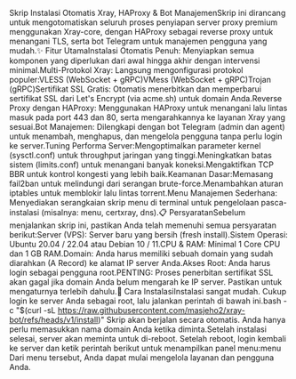 Skrip Instalasi Otomatis Xray, HAProxy & Bot ManajemenSkrip ini dirancang untuk mengotomatiskan seluruh proses penyiapan server proxy premium menggunakan Xray-core, dengan HAProxy sebagai reverse proxy untuk menangani TLS, serta bot Telegram untuk manajemen pengguna yang mudah.✨ Fitur UtamaInstalasi Otomatis Penuh: Menyiapkan semua komponen yang diperlukan dari awal hingga akhir dengan intervensi minimal.Multi-Protokol Xray: Langsung mengonfigurasi protokol populer:VLESS (WebSocket + gRPC)VMess (WebSocket + gRPC)Trojan (gRPC)Sertifikat SSL Gratis: Otomatis menerbitkan dan memperbarui sertifikat SSL dari Let's Encrypt (via acme.sh) untuk domain Anda.Reverse Proxy dengan HAProxy: Menggunakan HAProxy untuk menangani lalu lintas masuk pada port 443 dan 80, serta mengarahkannya ke layanan Xray yang sesuai.Bot Manajemen: Dilengkapi dengan bot Telegram (admin dan agent) untuk menambah, menghapus, dan mengelola pengguna tanpa perlu login ke server.Tuning Performa Server:Mengoptimalkan parameter kernel (sysctl.conf) untuk throughput jaringan yang tinggi.Meningkatkan batas sistem (limits.conf) untuk menangani banyak koneksi.Mengaktifkan TCP BBR untuk kontrol kongesti yang lebih baik.Keamanan Dasar:Memasang fail2ban untuk melindungi dari serangan brute-force.Menambahkan aturan iptables untuk memblokir lalu lintas torrent.Menu Manajemen Sederhana: Menyediakan serangkaian skrip menu di terminal untuk pengelolaan pasca-instalasi (misalnya: menu, certxray, dns).📋 PersyaratanSebelum menjalankan skrip ini, pastikan Anda telah memenuhi semua persyaratan berikut:Server (VPS): Server baru yang bersih (fresh install).Sistem Operasi: Ubuntu 20.04 / 22.04 atau Debian 10 / 11.CPU & RAM: Minimal 1 Core CPU dan 1 GB RAM.Domain: Anda harus memiliki sebuah domain yang sudah diarahkan (A Record) ke alamat IP server Anda.Akses Root: Anda harus login sebagai pengguna root.PENTING: Proses penerbitan sertifikat SSL akan gagal jika domain Anda belum mengarah ke IP server. Pastikan untuk mengaturnya terlebih dahulu.🚀 Cara InstalasiInstalasi sangat mudah. Cukup login ke server Anda sebagai root, lalu jalankan perintah di bawah ini.bash -c "$(curl -sL https://raw.githubusercontent.com/masjeho2/xray-bot/refs/heads/v1/install)"
Skrip akan berjalan secara otomatis. Anda hanya perlu memasukkan nama domain Anda ketika diminta.Setelah instalasi selesai, server akan meminta untuk di-reboot. Setelah reboot, login kembali ke server dan ketik perintah berikut untuk menampilkan panel menu:menu
Dari menu tersebut, Anda dapat mulai mengelola layanan dan pengguna Anda.
